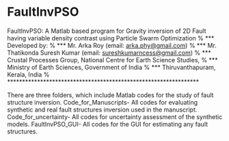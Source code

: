 # FaultInvPSO
FaultInvPSO: A Matlab based program for Gravity inversion of 2D Fault having variable density contrast using Particle Swarm Optimization
% *** Developed by:
% ***       Mr. Arka Roy (email: arka.phy@gmail.com)
% ***       Mr. Thatikonda Suresh Kumar (email: sureshkumarncess@gmail.com)
% ***       Crustal Processes Group, National Centre for Earth Science Studies,
% ***       Ministry of Earth Sciences, Government of India
% ***       Thiruvanthapuram, Kerala, India
% ****************************************************************

There are three folders, which include Matlab codes for the study of fault structure inversion.
Code_for_Manuscripts- All codes for evaluating synthetic and real fault structures inversion used in the manuscript.
Code_for_uncertainty- All codes for uncertainty assessment of the synthetic models.
FaultInvPSO_GUI- All codes for the GUI for estimating any fault structures.
